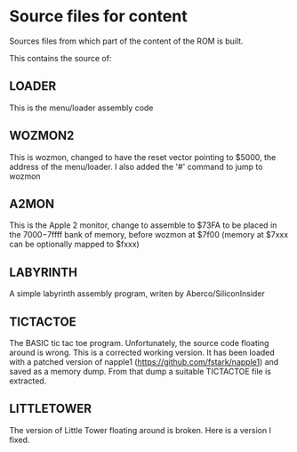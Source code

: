 # Source files for content

Sources files from which part of the content of the ROM is built.

This contains the source of:

## LOADER

This is the menu/loader assembly code

## WOZMON2

This is wozmon, changed to have the reset vector pointing to $5000, the address of the menu/loader.
I also added the '#' command to jump to wozmon

## A2MON

This is the Apple 2 monitor, change to assemble to $73FA to be placed in the $7000-$7ffff bank of memory, before wozmon at $7f00 (memory at $7xxx can be optionally mapped to $fxxx)

## LABYRINTH

A simple labyrinth assembly program, writen by Aberco/SiliconInsider

## TICTACTOE

The BASIC tic tac toe program. Unfortunately, the source code floating around is wrong. This is a corrected working version. It has been loaded with a patched version of napple1 (https://github.com/fstark/napple1) and saved as a memory dump. From that dump a suitable TICTACTOE file is extracted.

## LITTLETOWER

The version of Little Tower floating around is broken. Here is a version I fixed.
